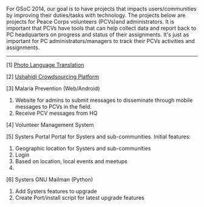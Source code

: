 For GSoC 2014, our goal is to have projects that impacts users/communities by improving their duties/tasks with technology. The projects below are projects for Peace Corps volunteers (PCVs)and administrators. It is important that PCVs have tools that can help collect data and report back to PC headquarters on progress and status of their assignments. It's just as important for PC administrators/managers to track their PCVs activities and assignments. 

***

[1] [Photo Language Translation](Photo-Language-Translation)

[2] [Ushahidi Crowdsourcing Platform](Ushahidi-Crowdsourcing)

[3] Malaria Prevention (Web/Android)
1. Website for admins to submit messages to disseminate through mobile messages to PCVs in the field.
2. Receive PCV messages from HQ

[4] Volunteer Management System

[5] Systers Portal 
Portal for Systers and sub-communities. 
Initial features:
1. Geographic location for Systers and sub-communities
2. Login
3. Based on location, local events and meetups
4. 

[6] Systers GNU Mailman (Python)
1. Add Systers features to upgrade 
2. Create Port/install script for latest upgrade features